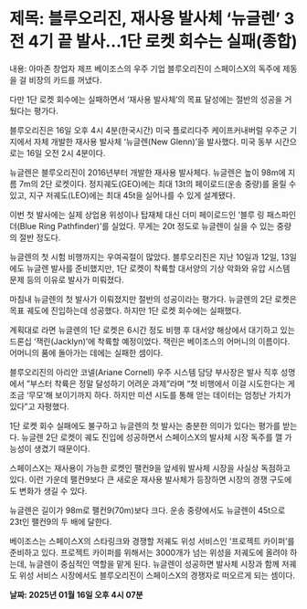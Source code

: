 # **제목: 블루오리진, 재사용 발사체 ‘뉴글렌’ 3전 4기 끝 발사…1단 로켓 회수는 실패(종합)**

  내용: 아마존 창업자 제프 베이조스의 우주 기업 블루오리진이 스페이스X의 독주에 제동을 걸 비장의 카드를 꺼냈다. 

다만 1단 로켓 회수에는 실패하면서 ‘재사용 발사체’의 목표 달성에는 절반의 성공을 거뒀다는 평가다.

블루오리진은 16일 오후 4시 4분(한국시간) 미국 플로리다주 케이프커내버럴 우주군 기지에서 자체 개발한 재사용 발사체 ‘뉴글렌(New Glenn)’을 발사했다. 미국 동부 시간으로는 16일 오전 2시 4분이다.

뉴글렌은 블루오리진이 2016년부터 개발한 재사용 발사체다. 뉴글렌은 높이 98m에 지름 7m의 2단 로켓이다. 정지궤도(GEO)에는 최대 13t의 페이로드(운송 중량)를 올릴 수 있고, 지구 저궤도(LEO)에는 최대 45t을 실어나를 수 있게 설계됐다. 

이번 첫 발사에는 실제 상업용 위성이나 탑재체 대신 더미 페이로드인 ‘블루 링 패스파인더(Blue Ring Pathfinder)’를 실었다. 무게는 20t 정도로 뉴글렌이 실을 수 있는 중량의 절반 정도다.

뉴글렌의 첫 시험 비행까지는 우여곡절이 많았다. 블루오리진은 지난 10일과 12일, 13일에도 뉴글렌 발사를 준비했지만, 1단 로켓이 착륙할 대서양의 기상 악화와 유압 시스템 문제 등의 이유로 발사가 미뤄졌다. 

마침내 뉴글렌의 첫 발사가 이뤄졌지만 절반의 성공이라는 평가다. 뉴글렌의 2단 로켓은 목표 궤도에 진입하는데 성공했다. 하지만 1단 로켓 회수에는 실패했다. 

계획대로 라면 뉴글렌의 1단 로켓은 6시간 정도 비행 후 대서양 해상에서 대기하고 있는 드론십 ‘잭린(Jacklyn)’에 착륙할 예정이었다. 잭린은 베이조스의 어머니의 이름이다. 어머니의 품에 돌아가는 데에는 실패한 셈이다.

블루오리진의 아리안 코넬(Ariane Cornell) 우주 시스템 담당 부사장은 발사 직후 성명에서 ”부스터 착륙은 정말 달성하기 어려운 과제”라며 “첫 비행에서 이걸 시도한다는 게 조금 ‘무모’해 보이기까지 하다. 하지만 미션 시도를 통해 얻는 데이터는 엄청난 가치가 있다”고 자평했다.       

1단 로켓 회수 실패에도 불구하고 뉴글렌의 첫 발사는 충분한 의미가 있다는 평가를 받는다. 뉴글렌 2단 로켓이 궤도 진입에 성공하면서 스페이스X의 발사체 시장 독주를 깰 가능성이 생겼기 때문이다.

스페이스X는 재사용이 가능한 로켓인 팰컨9을 앞세워 발사체 시장을 사실상 독점하고 있다. 이런 가운데 팰컨9보다 큰 새로운 재사용 발사체가 등장하면 시장의 경쟁 구도에도 변화가 생길 수 있다.

뉴글렌은 길이가 98m로 팰컨9(70m)보다 크다. 운송 중량에서도 뉴글렌이 45t으로 23t인 팰컨9의 두 배에 달한다.

베이조스는 스페이스X의 스타링크와 경쟁할 저궤도 위성 서비스인 ‘프로젝트 카이퍼’를 준비하고 있다. 프로젝트 카이퍼를 위해서는 3000개가 넘는 위성을 저궤도에 올려야 하는데, 뉴글렌이 중심적인 역할을 맡게 된다. 뉴글렌이 성공하면 발사체 시장과 함께 저궤도 위성 서비스 시장에서도 블루오리진이 스페이스X의 경쟁자로 떠오르게 되는 셈이다.

  **날짜: 2025년 01월 16일 오후 4시 07분**